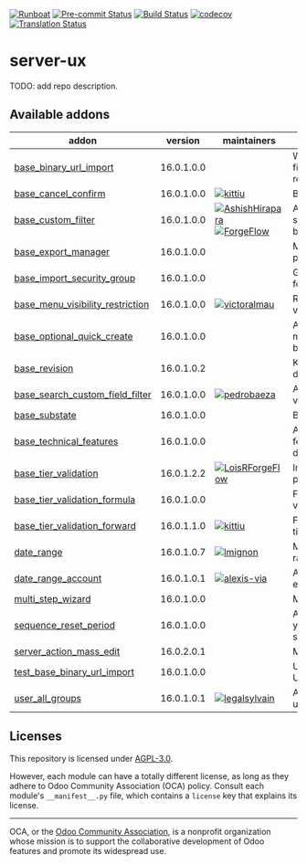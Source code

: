 
[![Runboat](https://img.shields.io/badge/runboat-Try%20me-875A7B.png)](https://runboat.odoo-community.org/builds?repo=OCA/server-ux&target_branch=16.0)
[![Pre-commit Status](https://github.com/OCA/server-ux/actions/workflows/pre-commit.yml/badge.svg?branch=16.0)](https://github.com/OCA/server-ux/actions/workflows/pre-commit.yml?query=branch%3A16.0)
[![Build Status](https://github.com/OCA/server-ux/actions/workflows/test.yml/badge.svg?branch=16.0)](https://github.com/OCA/server-ux/actions/workflows/test.yml?query=branch%3A16.0)
[![codecov](https://codecov.io/gh/OCA/server-ux/branch/16.0/graph/badge.svg)](https://codecov.io/gh/OCA/server-ux)
[![Translation Status](https://translation.odoo-community.org/widgets/server-ux-16-0/-/svg-badge.svg)](https://translation.odoo-community.org/engage/server-ux-16-0/?utm_source=widget)

<!-- /!\ do not modify above this line -->

# server-ux

TODO: add repo description.

<!-- /!\ do not modify below this line -->

<!-- prettier-ignore-start -->

[//]: # (addons)

Available addons
----------------
addon | version | maintainers | summary
--- | --- | --- | ---
[base_binary_url_import](base_binary_url_import/) | 16.0.1.0.0 |  | Wizard to import binary files from URL on existing records
[base_cancel_confirm](base_cancel_confirm/) | 16.0.1.0.0 | [![kittiu](https://github.com/kittiu.png?size=30px)](https://github.com/kittiu) | Base Cancel Confirm
[base_custom_filter](base_custom_filter/) | 16.0.1.0.0 | [![AshishHirapara](https://github.com/AshishHirapara.png?size=30px)](https://github.com/AshishHirapara) [![ForgeFlow](https://github.com/ForgeFlow.png?size=30px)](https://github.com/ForgeFlow) | Add custom filters in standard filters and group by dropdowns
[base_export_manager](base_export_manager/) | 16.0.1.0.0 |  | Manage model export profiles
[base_import_security_group](base_import_security_group/) | 16.0.1.0.0 |  | Group-based permissions for importing CSV files
[base_menu_visibility_restriction](base_menu_visibility_restriction/) | 16.0.1.0.0 | [![victoralmau](https://github.com/victoralmau.png?size=30px)](https://github.com/victoralmau) | Restrict (with groups) menu visibilty
[base_optional_quick_create](base_optional_quick_create/) | 16.0.1.0.0 |  | Avoid "quick create" on m2o fields, on a "by model" basis
[base_revision](base_revision/) | 16.0.1.0.2 |  | Keep track of revised document
[base_search_custom_field_filter](base_search_custom_field_filter/) | 16.0.1.0.0 | [![pedrobaeza](https://github.com/pedrobaeza.png?size=30px)](https://github.com/pedrobaeza) | Add custom filters for fields via UI
[base_substate](base_substate/) | 16.0.1.0.0 |  | Base Sub State
[base_technical_features](base_technical_features/) | 16.0.1.0.0 |  | Access to technical features without activating debug mode
[base_tier_validation](base_tier_validation/) | 16.0.1.2.2 | [![LoisRForgeFlow](https://github.com/LoisRForgeFlow.png?size=30px)](https://github.com/LoisRForgeFlow) | Implement a validation process based on tiers.
[base_tier_validation_formula](base_tier_validation_formula/) | 16.0.1.0.0 |  | Formulas for Base tier validation
[base_tier_validation_forward](base_tier_validation_forward/) | 16.0.1.1.0 | [![kittiu](https://github.com/kittiu.png?size=30px)](https://github.com/kittiu) | Forward option for base tiers
[date_range](date_range/) | 16.0.1.0.7 | [![lmignon](https://github.com/lmignon.png?size=30px)](https://github.com/lmignon) | Manage all kind of date range
[date_range_account](date_range_account/) | 16.0.1.0.1 | [![alexis-via](https://github.com/alexis-via.png?size=30px)](https://github.com/alexis-via) | Add Date Range menu entry in Invoicing app
[multi_step_wizard](multi_step_wizard/) | 16.0.1.0.0 |  | Multi-Steps Wizards
[sequence_reset_period](sequence_reset_period/) | 16.0.1.0.0 |  | Auto-generate yearly/monthly/weekly/daily sequence period ranges
[server_action_mass_edit](server_action_mass_edit/) | 16.0.2.0.1 |  | Mass Editing
[test_base_binary_url_import](test_base_binary_url_import/) | 16.0.1.0.0 |  | Unittests for Base Binary URL Import module
[user_all_groups](user_all_groups/) | 16.0.1.0.1 | [![legalsylvain](https://github.com/legalsylvain.png?size=30px)](https://github.com/legalsylvain) | Automatically add admin user to all the groups

[//]: # (end addons)

<!-- prettier-ignore-end -->

## Licenses

This repository is licensed under [AGPL-3.0](LICENSE).

However, each module can have a totally different license, as long as they adhere to Odoo Community Association (OCA)
policy. Consult each module's `__manifest__.py` file, which contains a `license` key
that explains its license.

----
OCA, or the [Odoo Community Association](http://odoo-community.org/), is a nonprofit
organization whose mission is to support the collaborative development of Odoo features
and promote its widespread use.
